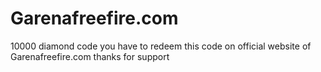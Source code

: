 # Garenafreefire.com
10000 diamond code
you have to redeem this code on official website of Garenafreefire.com
thanks for support 
